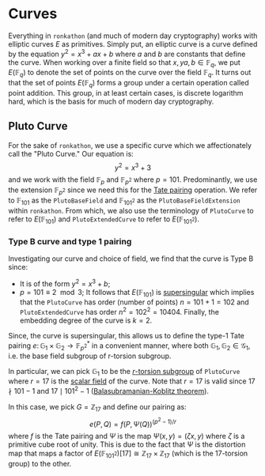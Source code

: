 # Curves
Everything in `ronkathon` (and much of modern day cryptography) works with elliptic curves $E$ as primitives.
Simply put, an elliptic curve is a curve defined by the equation $y^2 = x^3 + ax + b$ where $a$ and $b$ are constants that define the curve.
When working over a finite field so that $x, y a, b \in \mathbb{F}_q$, we put $E(\mathbb{F}_q)$ to denote the set of points on the curve over the field $\mathbb{F}_q$.
It turns out that the set of points $E(\mathbb{F}_q)$ forms a group under a certain operation called point addition.
This group, in at least certain cases, is discrete logarithm hard, which is the basis for much of modern day cryptography.

## Pluto Curve
For the sake of `ronkathon`, we use a specific curve which we affectionately call the "Pluto Curve."
Our equation is:
$$y^2 = x^3 + 3$$
and we work with the field $\mathbb{F}_{p}$ and $\mathbb{F}_{p^2}$ where $p = 101$.
Predominantly, we use the extension $\mathbb{F}_{p^2}$ since we need this for the [Tate pairing](https://en.wikipedia.org/wiki/Tate_pairing) operation.
We refer to $\mathbb{F}_{101}$ as the `PlutoBaseField` and $\mathbb{F}_{101^2}$ as the `PlutoBaseFieldExtension` within `ronkathon`.
From which, we also use the terminology of `PlutoCurve` to refer to $E(\mathbb{F}_{101})$ and `PlutoExtendedCurve` to refer to $E(\mathbb{F}_{101^2})$.

### Type B curve and type 1 pairing

Investigating our curve and choice of field, we find that the curve is Type B since:

- It is of the form $y^2 = x^3 + b$;
- $p = 101 \equiv 2 \mod 3$;
It follows that $E(\mathbb{F}_{101})$ is [supersingular](https://en.wikipedia.org/wiki/Supersingular_elliptic_curve) which implies that the `PlutoCurve` has order (number of points) $n = 101 + 1 = 102$ and `PlutoExtendedCurve` has order $n^2 = 102^2 = 10404$.
Finally, the embedding degree of the curve is $k=2$.

Since, the curve is supersingular, this allows us to define the type-1 Tate pairing $e \colon \mathbb{G}_{1} \times \mathbb{G}_{2} \to \mathbb{F}_{p^2}^{*}$ in a convenient manner, where both $\mathbb{G}_{1},\mathbb{G}_{2}\in\mathcal{G}_{1}$, i.e. the base field subgroup of r-torsion subgroup.

In particular, we can pick $\mathbb{G}_{1}$ to be the [$r$-torsion subgroup](https://crypto.stanford.edu/pbc/notes/elliptic/torsion.html) of `PlutoCurve` where $r = 17$ is the [scalar field](https://en.wikipedia.org/wiki/Elliptic_curve_point_multiplication) of the curve.
Note that $r=17$ is valid since $17 \nmid 101-1$ and $17 \mid 101^2 -1$ ([Balasubramanian-Koblitz theorem](https://crypto.stanford.edu/pbc/notes/ep/bk.html)).

In this case, we pick $G = \mathbb{Z}_{17}$ and define our pairing as:
$$e(P, Q) = f(P, \Psi(Q))^{(p^2-1)/r}$$
where $f$ is the Tate pairing and $\Psi$ is the map $\Psi(x,y) = (\zeta x, y)$ where $\zeta$ is a primitive cube root of unity.
This is due to the fact that $\Psi$ is the distortion map that maps a factor of $E(\mathbb{F}_{101^2})[17] \cong \mathbb{Z}_{17} \times \mathbb{Z}_{17}$ (which is the $17$-torsion group) to the other.